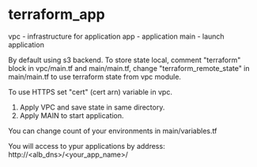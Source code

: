 # terraform_app

vpc - infrastructure for application
app - application
main - launch application

By default using s3 backend. To store state local, comment "terraform" block in vpc/main.tf and main/main.tf, change "terraform_remote_state" in main/main.tf to use terraform state from vpc module.

To use HTTPS set "cert" (cert arn) variable in vpc. 

1. Apply VPC and save state in same directory.
2. Apply MAIN to start application.

You can change count of your environments in main/variables.tf

You will access to ypur applications by address: http://<alb_dns>/<your_app_name>/
